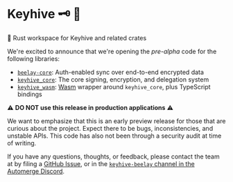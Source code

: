 # Keyhive 🗝 🐝

🦀 Rust workspace for Keyhive and related crates

We're excited to announce that we're opening the _pre-alpha_ code for the following libraries:

* [`beelay-core`]: Auth-enabled sync over end-to-end encrypted data
* [`keyhive_core`]: The core signing, encryption, and delegation system
* [`keyhive_wasm`]: [Wasm] wrapper around `keyhive_core`, plus TypeScript bindings

⚠️ **DO NOT use this release in production applications** ⚠️

We want to emphasize that this is an early preview release for those that are curious about the project. Expect there to be bugs, inconsistencies, and unstable APIs. This code has also not been through a security audit at time of writing.

If you have any questions, thoughts, or feedback, please contact the team at by filing a [GitHub Issue], or in the [`keyhive-beelay` channel in the Automerge Discord][Channel].

<!-- External Links -->

[Channel]: https://discord.com/channels/1200006940210757672/1347253710048333884
[GitHub Issue]:https://github.com/inkandswitch/keyhive/issues/new 
[Wasm]: https://webassembly.org/
[`beelay-core`]: https://github.com/inkandswitch/keyhive/tree/main/beelay/beelay-core
[`keyhive_core`]: https://github.com/inkandswitch/keyhive/tree/main/keyhive_core
[`keyhive_wasm`]: https://github.com/inkandswitch/keyhive/tree/main/keyhive_wasm
